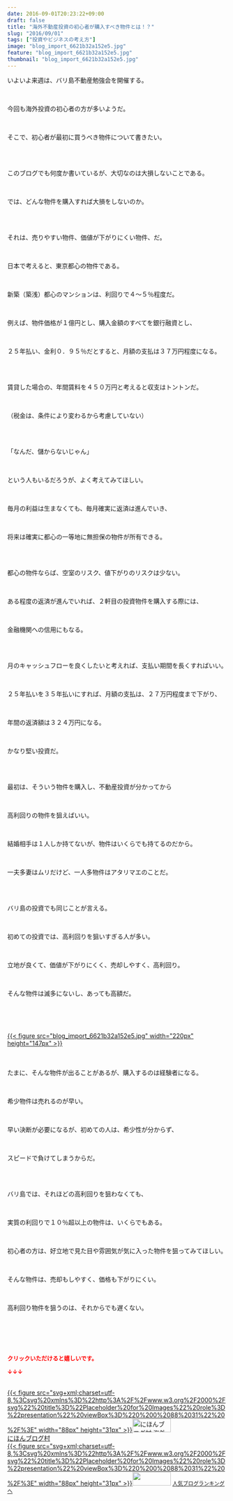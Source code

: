 ```yaml
---
date: 2016-09-01T20:23:22+09:00
draft: false
title: "海外不動産投資の初心者が購入すべき物件とは！？"
slug: "2016/09/01"
tags: ["投資やビジネスの考え方"]
image: "blog_import_6621b32a152e5.jpg"
feature: "blog_import_6621b32a152e5.jpg"
thumbnail: "blog_import_6621b32a152e5.jpg"
---
```

<p>いよいよ来週は、バリ島不動産勉強会を開催する。</p><br/><p>今回も海外投資の初心者の方が多いようだ。</p><br/><p>そこで、初心者が最初に買うべき物件について書きたい。</p><br/><p><br/>このブログでも何度か書いているが、大切なのは大損しないことである。</p><br/><p>では、どんな物件を購入すれば大損をしないのか。</p><br/><p><br/>それは、売りやすい物件、価値が下がりにくい物件、だ。</p><br/><p>日本で考えると、東京都心の物件である。</p><br/><p>新築（築浅）都心のマンションは、利回りで４～５％程度だ。</p><br/><p>例えば、物件価格が１億円とし、購入金額のすべてを銀行融資とし、</p><br/><p>２５年払い、金利０．９５％だとすると、月額の支払は３７万円程度になる。</p><br/><p><br/>賃貸した場合の、年間賃料を４５０万円と考えると収支はトントンだ。</p><br/><p>（税金は、条件により変わるから考慮していない）</p><br/><p><br/>「なんだ、儲からないじゃん」</p><br/><p>という人もいるだろうが、よく考えてみてほしい。</p><br/><p>毎月の利益は生まなくても、毎月確実に返済は進んでいき、</p><br/><p>将来は確実に都心の一等地に無担保の物件が所有できる。</p><br/><p><br/>都心の物件ならば、空室のリスク、値下がりのリスクは少ない。</p><br/><p>ある程度の返済が進んでいれば、２軒目の投資物件を購入する際には、</p><br/><p>金融機関への信用にもなる。</p><br/><p><br/>月のキャッシュフローを良くしたいと考えれば、支払い期間を長くすればいい。</p><br/><p>２５年払いを３５年払いにすれば、月額の支払は、２７万円程度まで下がり、</p><br/><p>年間の返済額は３２４万円になる。</p><br/><p>かなり堅い投資だ。</p><br/><p><br/>最初は、そういう物件を購入し、不動産投資が分かってから</p><br/><p>高利回りの物件を狙えばいい。</p><br/><p>結婚相手は１人しか持てないが、物件はいくらでも持てるのだから。</p><br/><p>一夫多妻はムリだけど、一人多物件はアタリマエのことだ。</p><br/><p><br/>バリ島の投資でも同じことが言える。</p><br/><p>初めての投資では、高利回りを狙いすぎる人が多い。</p><br/><p>立地が良くて、価値が下がりにくく、売却しやすく、高利回り。</p><br/><p>そんな物件は滅多にないし、あっても高額だ。</p><br/><br/><p><br/><a href="blog_import_6621b32b50701.jpg">{{< figure src="blog_import_6621b32a152e5.jpg" width="220px" height="147px" >}}</a> <br/><br/></p><p><br/>たまに、そんな物件が出ることがあるが、購入するのは経験者になる。</p><br/><p>希少物件は売れるのが早い。</p><br/><p>早い決断が必要になるが、初めての人は、希少性が分からず、</p><br/><p>スピードで負けてしまうからだ。</p><br/><p><br/>バリ島では、それほどの高利回りを狙わなくても、</p><br/><p>実質の利回りで１０％超以上の物件は、いくらでもある。</p><br/><p>初心者の方は、好立地で見た目や雰囲気が気に入った物件を狙ってみてほしい。</p><br/><p>そんな物件は、売却もしやすく、価格も下がりにくい。</p><br/><p>高利回り物件を狙うのは、それからでも遅くない。</p><br/><br/><br/><br/><p><font color="#ff0000" size="2"><strong>クリックいただけると嬉しいです。<br/></strong></font></p><p><font color="#ff0000" size="2"><strong>↓↓↓</strong></font></p><p><br/><a href="ranking.html?p_cid=01260127" target="_blank">{{< figure src="svg+xml;charset=utf-8,%3Csvg%20xmlns%3D%22http%3A%2F%2Fwww.w3.org%2F2000%2Fsvg%22%20title%3D%22Placeholder%20for%20Images%22%20role%3D%22presentation%22%20viewBox%3D%220%200%2088%2031%22%20%2F%3E" width="88px" height="31px" >}}<noscript><img border="0" alt="にほんブログ村 海外生活ブログ バリ島情報へ" src="https://img-proxy.blog-video.jp/images?url=http%3A%2F%2Foverseas.blogmura.com%2Fbali%2Fimg%2Fbali88_31.gif" width="88" height="31"></noscript></a> <br/><a href="ranking.html?p_cid=01260127" target="_blank">にほんブログ村</a> <br/><a title="人気ブログランキングへ" href="link.php?1804582">{{< figure src="svg+xml;charset=utf-8,%3Csvg%20xmlns%3D%22http%3A%2F%2Fwww.w3.org%2F2000%2Fsvg%22%20title%3D%22Placeholder%20for%20Images%22%20role%3D%22presentation%22%20viewBox%3D%220%200%2088%2031%22%20%2F%3E" width="88px" height="31px" >}}<noscript><img border="0" src="https://blog.with2.net/img/banner/banner_22.gif" width="88" height="31"></noscript></a> <a style="FONT-SIZE: 12px" href="link.php?1804582">人気ブログランキングへ</a> </p>

